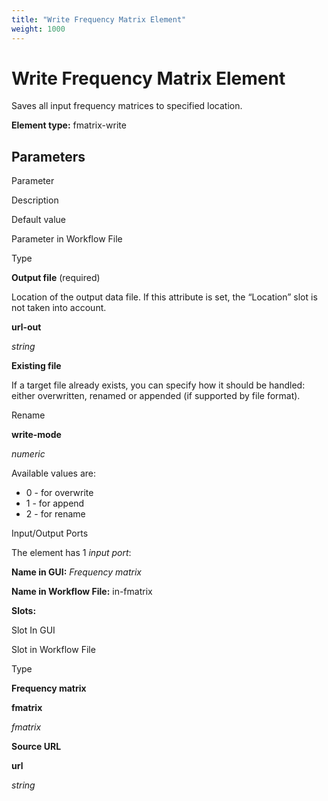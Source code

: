 ```yaml
---
title: "Write Frequency Matrix Element"
weight: 1000
---
```



# Write Frequency Matrix Element

Saves all input frequency matrices to specified location.

**Element type:** fmatrix-write

Parameters
----------

Parameter

Description

Default value

Parameter in Workflow File

Type

**Output file** (required)

Location of the output data file. If this attribute is set, the “Location” slot is not taken into account.



**url-out**

_string_

**Existing file**

If a target file already exists, you can specify how it should be handled: either overwritten, renamed or appended (if supported by file format).

Rename

**write-mode**

_numeric_

Available values are:

*   0 - for overwrite
*   1 - for append
*   2 - for rename

Input/Output Ports

The element has 1 _input port_:

**Name in GUI:** _Frequency matrix_

**Name in Workflow File:** in-fmatrix

**Slots:**

Slot In GUI

Slot in Workflow File

Type

**Frequency matrix**

**fmatrix**

_fmatrix_

**Source URL**

**url**

_string_
